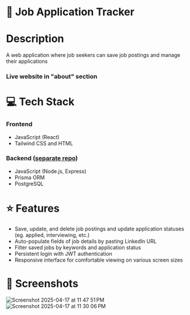 # 💼 Job Application Tracker

# Description
A web application where job seekers can save job postings and manage their applications

### Live website in "about" section

# 💻 Tech Stack
### Frontend
* JavaScript (React)
* Tailwind CSS and HTML

### Backend ([separate repo](https://github.com/Charles-S01/job-application-tracker-api))
- JavaScript (Node.js, Express)
- Prisma ORM
- PostgreSQL

# ⭐️ Features
* Save, update, and delete job postings and update application statuses (eg. applied, interviewing, etc.)
* Auto-populate fields of job details by pasting LinkedIn URL  
* Filter saved jobs by keywords and application status
* Persistent login with JWT authentication
* Responsive interface for comfortable viewing on various screen sizes

# 📸 Screenshots
![Screenshot 2025-04-17 at 11 47 51 PM](https://github.com/user-attachments/assets/95f42ec2-7bc3-4486-869c-8cf7a594ff94)
![Screenshot 2025-04-17 at 11 30 06 PM](https://github.com/user-attachments/assets/11c4d258-88e7-4035-ab41-b450cce53562)
